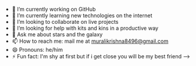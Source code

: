 - 🔭 I’m currently working on GitHub
- 🌱 I’m currently learning new technologies on the internet
- 👯 I’m looking to collaborate on live projects
- 🤔 I’m looking for help with kits and kins in a productive way
- 💬 Ask me about stars and the galaxy
- 📫 How to reach me: mail me at muralikrishna8496@gmail.com
- 😄 Pronouns: he/him
- ⚡ Fun fact: I'm shy at first but if i get close you will be my best friend
-->
